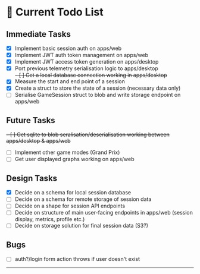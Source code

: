 # 📌 Current Todo List

## Immediate Tasks

- [x] Implement basic session auth on apps/web
- [x] Implement JWT auth token management on apps/web
- [x] Implement JWT access token generation on apps/desktop
- [x] Port previous telemetry serialisation logic to apps/desktop  
       ~~- [ ] Get a local database connection working in apps/desktop~~
- [x] Measure the start and end point of a session
- [x] Create a struct to store the state of a session (necessary data only)
- [ ] Serialise GameSession struct to blob and write storage endpoint on apps/web

## Future Tasks

~~- [ ] Get sqlite to blob seralisation/deserialisation working between apps/desktop & apps/web~~

- [ ] Implement other game modes (Grand Prix)
- [ ] Get user displayed graphs working on apps/web

## Design Tasks

- [x] Decide on a schema for local session database
- [ ] Decide on a schema for remote storage of session data
- [ ] Decide on a shape for session API endpoints
- [ ] Decide on structure of main user-facing endpoints in apps/web (session display, metrics, profile etc.)
- [ ] Decide on storage solution for final session data (S3?)

## Bugs

- [ ] auth?/login form action throws if user doesn't exist

---
